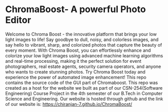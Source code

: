 # ChromaBoost- A powerful Photo Editor
Welcome to Chroma Boost - the innovative platform that brings your low light images to life! Say goodbye to dull, noisy, and colorless images, and say hello to vibrant, sharp, and colorized photos that capture the beauty of every moment. With Chroma Boost, you can effortlessly enhance and colorize your low light images using advanced machine learning algorithms and real-time processing, making it the perfect solution for event photographers, real estate agents, security camera operators, and anyone who wants to create stunning photos. Try Chroma Boost today and experience the power of automated image enhancement! This repo contains the source code of the GUI part of Chromaboost. This repo was created as a host for the website we built as part of our CSN-254(Software Engineering) Course Project in the 4th semester of our B.Tech in Computer Science and Engineering.
Our website is hosted through github and the link of our website is: https://chiranjan-7.github.io/ChromaBoost/
